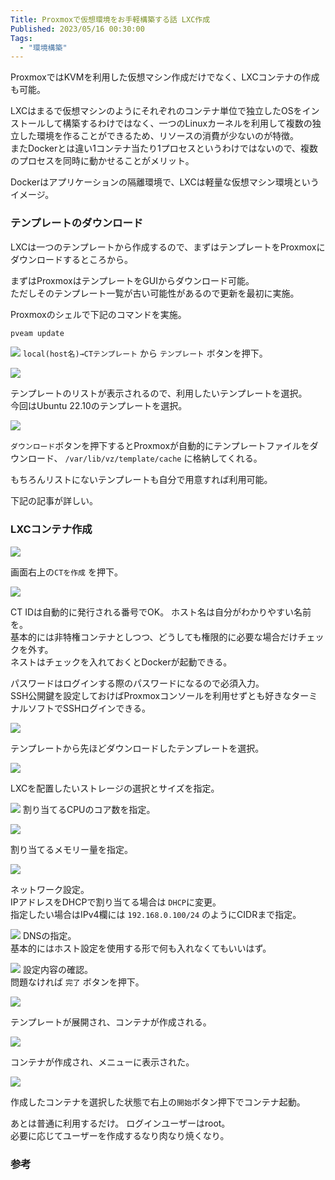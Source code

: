 ```yaml
---
Title: Proxmoxで仮想環境をお手軽構築する話 LXC作成
Published: 2023/05/16 00:30:00
Tags:
  - "環境構築"
---
```


ProxmoxではKVMを利用した仮想マシン作成だけでなく、LXCコンテナの作成も可能。  

LXCはまるで仮想マシンのようにそれぞれのコンテナ単位で独立したOSをインストールして構築するわけではなく、一つのLinuxカーネルを利用して複数の独立した環境を作ることができるため、リソースの消費が少ないのが特徴。  
またDockerとは違い1コンテナ当たり1プロセスというわけではないので、複数のプロセスを同時に動かせることがメリット。  

Dockerはアプリケーションの隔離環境で、LXCは軽量な仮想マシン環境というイメージ。  


### テンプレートのダウンロード

LXCは一つのテンプレートから作成するので、まずはテンプレートをProxmoxにダウンロードするところから。  

まずはProxmoxはテンプレートをGUIからダウンロード可能。  
ただしそのテンプレート一覧が古い可能性があるので更新を最初に実施。  

Proxmoxのシェルで下記のコマンドを実施。  

```bash
pveam update
```

![](templatedownload1.png)
`local(host名)→CTテンプレート` から `テンプレート` ボタンを押下。  

![](templatedownload2.png)

テンプレートのリストが表示されるので、利用したいテンプレートを選択。  
今回はUbuntu 22.10のテンプレートを選択。  

![](templatedownload3.png)

`ダウンロード`ボタンを押下するとProxmoxが自動的にテンプレートファイルをダウンロード、 `/var/lib/vz/template/cache` に格納してくれる。  

もちろんリストにないテンプレートも自分で用意すれば利用可能。  

下記の記事が詳しい。 

<?# OEmbed "https://qiita.com/waigoma/items/762aa95e3d564d8955d4" /?>

### LXCコンテナ作成

![](createlxc01.png)

画面右上の`CTを作成` を押下。  

![](createlxc02.png)

CT IDは自動的に発行される番号でOK。 
ホスト名は自分がわかりやすい名前を。  
基本的には非特権コンテナとしつつ、どうしても権限的に必要な場合だけチェックを外す。  
ネストはチェックを入れておくとDockerが起動できる。  

パスワードはログインする際のパスワードになるので必須入力。  
SSH公開鍵を設定しておけばProxmoxコンソールを利用せずとも好きなターミナルソフトでSSHログインできる。  

![](createlxc03.png)

テンプレートから先ほどダウンロードしたテンプレートを選択。  

![](createlxc04.png)

LXCを配置したいストレージの選択とサイズを指定。  

![](createlxc05.png)
割り当てるCPUのコア数を指定。  

![](createlxc06.png)

割り当てるメモリー量を指定。  

![](createlxc07.png)

ネットワーク設定。  
IPアドレスをDHCPで割り当てる場合は `DHCP`に変更。  
指定したい場合はIPv4欄には `192.168.0.100/24` のようにCIDRまで指定。 

![](createlxc08.png)
DNSの指定。  
基本的にはホスト設定を使用する形で何も入れなくてもいいはず。  

![](createlxc09.png)
設定内容の確認。  
問題なければ `完了` ボタンを押下。  

![](createlxc10.png)

テンプレートが展開され、コンテナが作成される。  

![](createlxc11.png)

コンテナが作成され、メニューに表示された。  

![](createlxc12.png)

作成したコンテナを選択した状態で右上の`開始`ボタン押下でコンテナ起動。  

あとは普通に利用するだけ。 ログインユーザーはroot。  
必要に応じてユーザーを作成するなり肉なり焼くなり。  




### 参考
<?# OEmbed "https://qiita.com/onokatio/items/969e3b470359e4c47a04" /?>

<?# OEmbed "https://qiita.com/waigoma/items/762aa95e3d564d8955d4" /?>